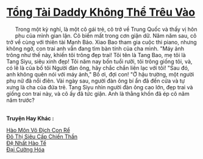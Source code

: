 <a href="https://truyentiki.com/tong-tai-daddy-khong-the-treu-vao.33935/" title="Tổng Tài Daddy Không Thể Trêu Vào"><h1>Tổng Tài Daddy Không Thể Trêu Vào</h1></a><div style="display:table"><img align="right" style="float: left; padding: 10px;" src="https://truyentiki.com/images/story/200x260/33935.jpg" alt="">Trong một kỳ nghỉ, là một cô gái trẻ, cô trở về Trung Quốc và thấy vị hôn phu của mình gian lận. Cô biến mất trong cơn giận dữ. Năm năm sau, cô trở về cùng với thiên tài Mạnh Bảo. Xiao Bao tham gia cuộc thi piano, nhưng không ngờ, con trai anh vẫn đang tìm bàn tính của cha mình. "Máy ảnh trông như thế này, khiến tôi trông đẹp trai! Tôi tên là Tang Bao, mẹ tôi là Tang Siyu, siêu xinh đẹp! Tôi năm nay bốn tuổi rưỡi, tôi trông giống tôi, và, có lẽ là của bố tôi Người đàn ông, hãy chắc chắn liên lạc với tôi! "Sau đó, anh không quên nói với máy ảnh," Bố ơi, đợi con! "Ở hậu trường, một người phụ nữ đã nổi điên. Vài ngày sau, người đàn ông bí ẩn đã đến cửa và tự xưng là cha của đứa trẻ. Tang Siyu nhìn người đàn ông cao lớn, đẹp trai và giống con trai này, và cô ấy đã tức giận. Anh là thằng khốn đã ép cô năm năm trước?</div><p><br><b>Truyện Hay Khác :</b></p><a href="https://truyentiki.com/hao-mon-vo-dich-con-re.33934/" alt="Hào Môn Vô Địch Con Rể">Hào Môn Vô Địch Con Rể</a><br/><a href="https://github.com/nownovels/top500/tree/master/truyenhay/33936/" alt="Đô Thị Siêu Cấp Chiến Thần">Đô Thị Siêu Cấp Chiến Thần</a><br/><a href="https://github.com/nownovels/top500/tree/master/truyenhay/33939/" alt="Đệ Nhất Hào Tế">Đệ Nhất Hào Tế</a><br/><a href="https://www.scoop.it/topic/nownovels/p/4118926130/2020/06/07/truyen-ai-cuong-hoa" alt="Đại Cường Hóa">Đại Cường Hóa</a><br/>